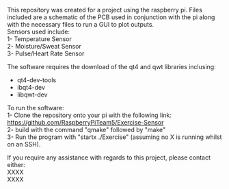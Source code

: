 This repository was created for a project using the raspberry pi. Files included are a schematic of the PCB used in conjunction with the pi along with the necessary files to run a GUI to plot outputs.  
Sensors used include:  
1- Temperature Sensor  
2- Moisture/Sweat Sensor  
3- Pulse/Heart Rate Sensor  

The software requires the download of the qt4 and qwt libraries inclusing:
   - qt4-dev-tools
   - ibqt4-dev
   - libqwt-dev


To run the software:  
1- Clone the repository onto your pi with the following link: https://github.com/RaspberryPiTeam5/Exercise-Sensor  
2- build with the command "qmake" followed by "make"  
3- Run the program with "startx ./Exercise" (assuming no X is running whilst on an SSH).  
    
If you require any assistance with regards to this project, please contact either:  
XXXX  
XXXX  
